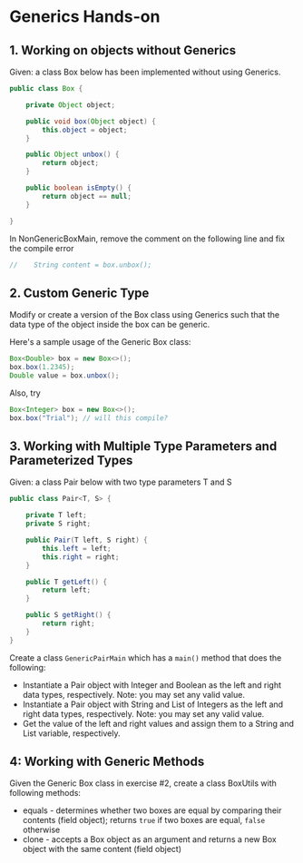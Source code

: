 # Generics Hands-on

## 1. Working on objects without Generics

Given: a class Box below has been implemented without using Generics.

```java
public class Box {

    private Object object;

    public void box(Object object) {
        this.object = object;
    }

    public Object unbox() {
        return object;
    }

    public boolean isEmpty() {
        return object == null;
    }

}
```

In NonGenericBoxMain, remove the comment on the following line
and fix the compile error

```java
//    String content = box.unbox();
```

## 2. Custom Generic Type

Modify or create a version of the Box class using Generics
such that the data type of the object inside the box can be generic.

Here's a sample usage of the Generic Box class:

```java
Box<Double> box = new Box<>();
box.box(1.2345);
Double value = box.unbox();
```

Also, try
```java
Box<Integer> box = new Box<>();
box.box("Trial"); // will this compile?
```

## 3. Working with Multiple Type Parameters and Parameterized Types

Given: a class Pair below with two type parameters T and S

```java
public class Pair<T, S> {

    private T left;
    private S right;

    public Pair(T left, S right) {
        this.left = left;
        this.right = right;
    }

    public T getLeft() {
        return left;
    }

    public S getRight() {
        return right;
    }
}
```

Create a class `GenericPairMain` which has a `main()` method that does the following:
*  Instantiate a Pair object with Integer and Boolean as the left and right data types,
respectively. Note: you may set any valid value.
* Instantiate a Pair object with String and List of Integers as the left and right data types,
  respectively. Note: you may set any valid value.
* Get the value of the left and right values and assign them to a String and List variable, respectively.

## 4: Working with Generic Methods

Given the Generic Box class in exercise #2, create a class BoxUtils with following methods:
* equals - determines whether two boxes are equal by comparing their contents (field object);
returns `true` if two boxes are equal, `false` otherwise 
* clone - accepts a Box object as an argument and returns a new Box object with the same content (field object)
